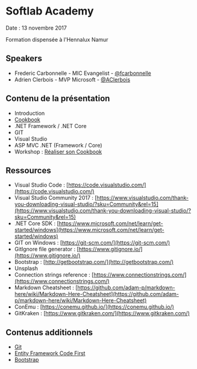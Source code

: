# Softlab Academy

Date : 13 novembre 2017

Formation dispensée à l'Hennalux Namur

## Speakers

- Frederic Carbonnelle - MIC Evangelist - [@fcarbonnelle](https://twitter.com/fcarbonnelle)
- Adrien Clerbois - MVP Microsoft - [@AClerbois](https://twitter.com/aclerbois)

## Contenu de la présentation

- Introduction
- [Cookbook](https://github.com/micbelgique/MICCookBook)
- .NET Framework / .NET Core
- GIT
- Visual Studio
- ASP MVC .NET (Framework / Core)
- Workshop : [Réaliser son Cookbook](./docs/cookbook-workshop.md)

## Ressources

* Visual Studio Code : [https://code.visualstudio.com/](https://code.visualstudio.com/)
* Visual Studio Community 2017 : [https://www.visualstudio.com/thank-you-downloading-visual-studio/?sku=Community&rel=15](https://www.visualstudio.com/thank-you-downloading-visual-studio/?sku=Community&rel=15)
* .NET Core SDK : [https://www.microsoft.com/net/learn/get-started/windows](https://www.microsoft.com/net/learn/get-started/windows)
* GIT on Windows : [https://git-scm.com/](https://git-scm.com/)
* GitIgnore file generator : [https://www.gitignore.io/](https://www.gitignore.io/)
* Bootstrap : [http://getbootstrap.com/](http://getbootstrap.com/)
* Unsplash 
* Connection strings reference : [https://www.connectionstrings.com/](https://www.connectionstrings.com/)
* Markdown Cheatsheet : [https://github.com/adam-p/markdown-here/wiki/Markdown-Here-Cheatsheet](https://github.com/adam-p/markdown-here/wiki/Markdown-Here-Cheatsheet)
* ConEmu : [https://conemu.github.io/](https://conemu.github.io/)
* GitKraken : [https://www.gitkraken.com/](https://www.gitkraken.com/)

## Contenus additionnels

* [Git](./docs/git.md)
* [Entity Framework Code First](./docs/entityframework.md)
* [Bootstrap](./docs/bootstrap.md)
